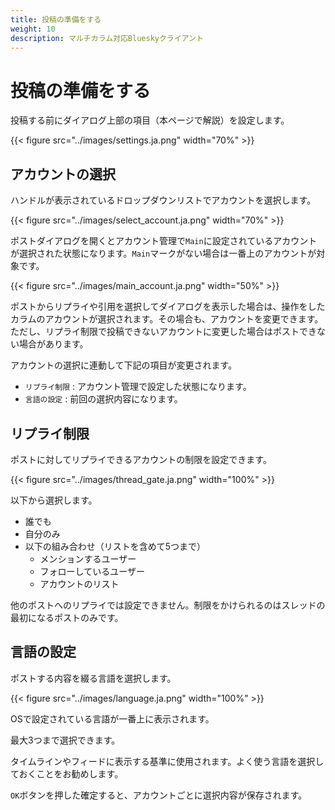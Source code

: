 ```yaml
---
title: 投稿の準備をする
weight: 10
description: マルチカラム対応Blueskyクライアント
---
```


# 投稿の準備をする

投稿する前にダイアログ上部の項目（本ページで解説）を設定します。

{{< figure src="../images/settings.ja.png" width="70%" >}}


## アカウントの選択

ハンドルが表示されているドロップダウンリストでアカウントを選択します。

{{< figure src="../images/select_account.ja.png" width="70%" >}}

ポストダイアログを開くとアカウント管理で`Main`に設定されているアカウントが選択された状態になります。`Main`マークがない場合は一番上のアカウントが対象です。

{{< figure src="../images/main_account.ja.png" width="50%" >}}


ポストからリプライや引用を選択してダイアログを表示した場合は、操作をしたカラムのアカウントが選択されます。その場合も、アカウントを変更できます。ただし、リプライ制限で投稿できないアカウントに変更した場合はポストできない場合があります。

アカウントの選択に連動して下記の項目が変更されます。

- `リプライ制限` : アカウント管理で設定した状態になります。
- `言語の設定` : 前回の選択内容になります。


## リプライ制限

ポストに対してリプライできるアカウントの制限を設定できます。

{{< figure src="../images/thread_gate.ja.png" width="100%" >}}

以下から選択します。

- 誰でも
- 自分のみ
- 以下の組み合わせ（リストを含めて5つまで）
  - メンションするユーザー
  - フォローしているユーザー
  - アカウントのリスト


他のポストへのリプライでは設定できません。制限をかけられるのはスレッドの最初になるポストのみです。

## 言語の設定

ポストする内容を綴る言語を選択します。

{{< figure src="../images/language.ja.png" width="100%" >}}

OSで設定されている言語が一番上に表示されます。

最大3つまで選択できます。

タイムラインやフィードに表示する基準に使用されます。よく使う言語を選択しておくことをお勧めします。

`OK`ボタンを押した確定すると、アカウントごとに選択内容が保存されます。
